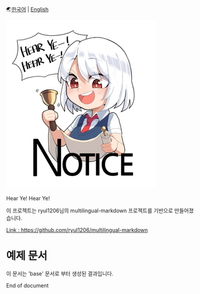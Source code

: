 🌏[한국어](example.kr.md) | [English](example.en.md)


![Sample img](sample.png)

Hear Ye! Hear Ye!

이 프로젝트는 ryul1206님의 multilingual-markdown 프로젝트를 기반으로 만들어졌습니다.

[Link : https://github.com/ryul1206/multilingual-markdown ](https://github.com/ryul1206/multilingual-markdown)

# 예제 문서
이 문서는 'base' 문서로 부터 생성된 결과입니다.

End of document
